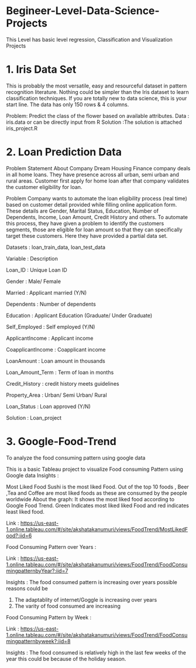 # Begineer-Level-Data-Science-Projects
This Level has basic level regression, Classification and Visualization Projects

# 1. Iris Data Set

This is probably the most versatile, easy and resourceful dataset in pattern recognition literature. 
Nothing could be simpler than the Iris dataset to learn classification techniques. 
If you are totally new to data science, this is your start line. The data has only 150 rows & 4 columns.

Problem: Predict the class of the flower based on available attributes.
Data : iris.data or can be directly input from R
Solution :The solution is attached iris_project.R

# 2. Loan Prediction Data 

Problem Statement
About Company
Dream Housing Finance company deals in all home loans. They have presence across all urban, semi urban and rural areas. Customer first apply for home loan after that company validates the customer eligibility for loan.

Problem
Company wants to automate the loan eligibility process (real time) based on customer detail provided while filling online application form. These details are Gender, Marital Status, Education, Number of Dependents, Income, Loan Amount, Credit History and others. To automate this process, they have given a problem to identify the customers segments, those are eligible for loan amount so that they can specifically target these customers. Here they have provided a partial data set.

Datasets : loan_train_data, loan_test_data

Variable : Description

Loan_ID : Unique Loan ID

Gender : Male/ Female

Married : Applicant married (Y/N)

Dependents : Number of dependents

Education : Applicant Education (Graduate/ Under Graduate)

Self_Employed : Self employed (Y/N)

ApplicantIncome : Applicant income

CoapplicantIncome : Coapplicant income

LoanAmount : Loan amount in thousands

Loan_Amount_Term : Term of loan in months

Credit_History : credit history meets guidelines

Property_Area : Urban/ Semi Urban/ Rural

Loan_Status : Loan approved (Y/N)

Solution : Loan_project

# 3. Google-Food-Trend
To analyze the food consuming pattern using google data

This is a basic Tableau project to visualize Food consuming Pattern using Google data
Insights :

Most Liked Food
Sushi is the most liked Food. 
Out of the top 10 foods , Beer ,Tea and Coffee are most liked foods as these are consumed by the people worldwide
About the graph: It shows the most liked food according to Google Food Trend. 
Green Indicates most liked liked Food and red indicates least liked food. 

Link : https://us-east-1.online.tableau.com/#/site/akshatakanumuri/views/FoodTrend/MostLikedFood?:iid=6

Food Consuming Pattern over Years :

Link : https://us-east-1.online.tableau.com/#/site/akshatakanumuri/views/FoodTrend/FoodConsumingpatternbyYear?:iid=7

Insights :
The food consumed pattern is increasing over years  possible reasons could be
1. The adaptablity of internet/Goggle is increasing over years
2. The varity of food consumed are increasing

Food Consuming Pattern by Week :

Link : https://us-east-1.online.tableau.com/#/site/akshatakanumuri/views/FoodTrend/FoodConsumingpatternbyweek?:iid=8

Insights :
The food consumed is relatively high in the last few weeks of the year this could be because of the holiday season.
